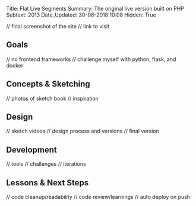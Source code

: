 Title:          Flat Live Segments
Summary:        The original live version built on PHP
Subtext:        2013
Date_Updated:   30-08-2018 10:08
Hidden:         True

// final screenshot of the site
// link to visit

## Goals
// no frontend frameworks
// challenge myself with python, flask, and docker

## Concepts & Sketching
// photos of sketch book
// inspiration

## Design
// sketch videos
// design process and versions
// final version

## Development
// tools
// challenges
// iterations

## Lessons & Next Steps
// code cleanup/readability
// code review/learnings
// auto deploy on push
